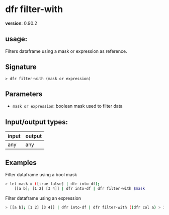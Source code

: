 # dfr filter-with

**version**: 0.90.2

## **usage**:

Filters dataframe using a mask or expression as reference.

## Signature

`> dfr filter-with (mask or expression)`

## Parameters

- `mask or expression`: boolean mask used to filter data

## Input/output types:

| input | output |
| ----- | ------ |
| any   | any    |

## Examples

Filter dataframe using a bool mask

```bash
> let mask = ([true false] | dfr into-df);
    [[a b]; [1 2] [3 4]] | dfr into-df | dfr filter-with $mask
```

Filter dataframe using an expression

```bash
> [[a b]; [1 2] [3 4]] | dfr into-df | dfr filter-with ((dfr col a) > 1)
```
